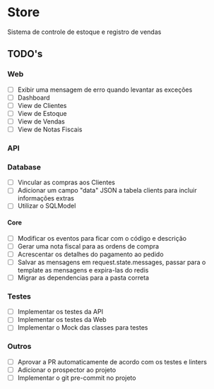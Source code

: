 # Store

Sistema de controle de estoque e registro de vendas

## TODO's

### Web

- [ ] Exibir uma mensagem de erro quando levantar as exceções
- [ ] Dashboard
- [ ] View de Clientes
- [ ] View de Estoque
- [ ] View de Vendas
- [ ] View de Notas Fiscais

### API

### Database

- [ ] Vincular as compras aos Clientes
- [ ] Adicionar um campo "data" JSON a tabela clients para incluir informações extras
- [ ] Utilizar o SQLModel

#### Core

- [ ] Modificar os eventos para ficar com o código e descrição
- [ ] Gerar uma nota fiscal para as ordens de compra
- [ ] Acrescentar os detalhes do pagamento ao pedido
- [ ] Salvar as mensagens em request.state.messages, passar para o template as mensagens e expira-las do redis
- [ ] Migrar as dependencias para a pasta correta

### Testes

- [ ] Implementar os testes da API
- [ ] Implementar os testes da Web
- [ ] Implementar o Mock das classes para testes

### Outros

- [ ] Aprovar a PR automaticamente de acordo com os testes e linters
- [ ] Adicionar o prospector ao projeto
- [ ] Implementar o git pre-commit no projeto
